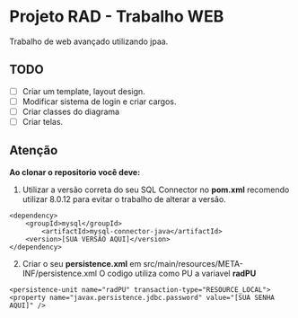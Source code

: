 # Projeto RAD - Trabalho WEB

Trabalho de web avançado utilizando jpaa.

## TODO

 - [ ] Criar um template, layout design.
 - [ ] Modificar sistema de login e criar cargos.
 - [ ] Criar classes do diagrama
 - [ ] Criar telas.

## Atenção

**Ao clonar o repositorio você deve:**

 1. Utilizar a versão correta do seu SQL Connector no **pom.xml**
	recomendo utilizar 8.0.12 para evitar o trabalho de alterar a versão.
```
<dependency>
	<groupId>mysql</groupId>
		<artifactId>mysql-connector-java</artifactId>
	<version>[SUA VERSÃO AQUI]</version>
</dependency>
```
 2. Criar o seu **persistence.xml** em src/main/resources/META-INF/persistence.xml
	O codigo utiliza como PU a variavel **radPU**
```
<persistence-unit name="radPU" transaction-type="RESOURCE_LOCAL">
<property name="javax.persistence.jdbc.password" value="[SUA SENHA AQUI]" />
```

```
